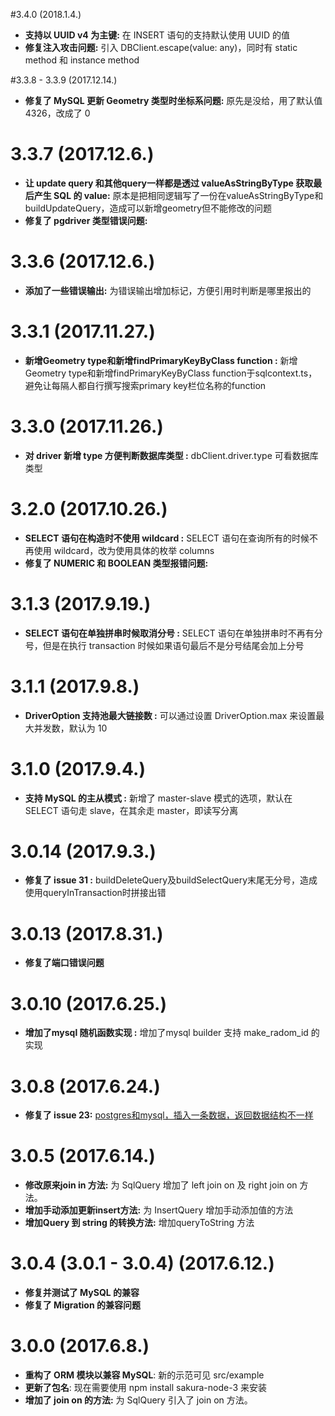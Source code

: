 #3.4.0 (2018.1.4.)

* **支持以 UUID v4 为主键:** 在 INSERT 语句的支持默认使用 UUID 的值
* **修复注入攻击问题:** 引入 DBClient.escape(value: any)，同时有 static method 和 instance method


#3.3.8 - 3.3.9 (2017.12.14.)

* **修复了 MySQL 更新 Geometry 类型时坐标系问题:** 原先是没给，用了默认值 4326，改成了 0


# 3.3.7 (2017.12.6.)

* **让 update query 和其他query一样都是透过 valueAsStringByType 获取最后产生 SQL 的 value:** 原本是把相同逻辑写了一份在valueAsStringByType和buildUpdateQuery，造成可以新增geometry但不能修改的问题
* **修复了 pgdriver 类型错误问题:**

# 3.3.6 (2017.12.6.)

* **添加了一些错误输出:** 为错误输出增加标记，方便引用时判断是哪里报出的


# 3.3.1 (2017.11.27.)

* **新增Geometry type和新增findPrimaryKeyByClass function :** 新增Geometry type和新增findPrimaryKeyByClass function于sqlcontext.ts，避免让每隔人都自行撰写搜索primary key栏位名称的function


# 3.3.0 (2017.11.26.)

* **对 driver 新增 type 方便判断数据库类型 :** dbClient.driver.type 可看数据库类型


# 3.2.0 (2017.10.26.)

* **SELECT 语句在构造时不使用 wildcard :** SELECT 语句在查询所有的时候不再使用 wildcard，改为使用具体的枚举 columns
* **修复了 NUMERIC 和 BOOLEAN 类型报错问题:**


# 3.1.3 (2017.9.19.)

* **SELECT 语句在单独拼串时候取消分号 :** SELECT 语句在单独拼串时不再有分号，但是在执行 transaction 时候如果语句最后不是分号结尾会加上分号


# 3.1.1 (2017.9.8.)

* **DriverOption 支持池最大链接数 :** 可以通过设置 DriverOption.max 来设置最大并发数，默认为 10


# 3.1.0 (2017.9.4.)

* **支持 MySQL 的主从模式 :** 新增了 master-slave 模式的选项，默认在 SELECT 语句走 slave，在其余走 master，即读写分离


# 3.0.14 (2017.9.3.)

* **修复了 issue 31 :**  buildDeleteQuery及buildSelectQuery末尾无分号，造成使用queryInTransaction时拼接出错


# 3.0.13 (2017.8.31.)

* **修复了端口错误问题**


# 3.0.10 (2017.6.25.)

* **增加了mysql 随机函数实现 :**  增加了mysql builder 支持 make_radom_id 的实现


# 3.0.8 (2017.6.24.)

* **修复了 issue 23:** [postgres和mysql，插入一条数据，返回数据结构不一样](https://github.com/DaYeSquad/sakura-node-ts/issues/23)


# 3.0.5 (2017.6.14.)

* **修改原来join in 方法:** 为 SqlQuery 增加了 left join on 及 right join on 方法。
* **增加手动添加更新insert方法:** 为 InsertQuery 增加手动添加值的方法
* **增加Query 到 string 的转换方法:** 增加queryToString 方法


# 3.0.4 (3.0.1 - 3.0.4) (2017.6.12.)

* **修复并测试了 MySQL 的兼容**
* **修复了 Migration 的兼容问题**


# 3.0.0 (2017.6.8.)

* **重构了 ORM 模块以兼容 MySQL**: 新的示范可见 src/example
* **更新了包名**: 现在需要使用 npm install sakura-node-3 来安装
* **增加了 join on 的方法:** 为 SqlQuery 引入了 join on 方法。
